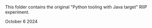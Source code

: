 This folder contains the original "Python tooling with Java target" RIIP experiment.

October 6 2024 
